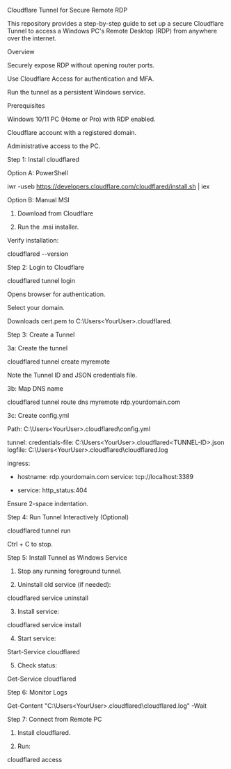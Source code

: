 Cloudflare Tunnel for Secure Remote RDP

This repository provides a step-by-step guide to set up a secure Cloudflare Tunnel to access a Windows PC's Remote Desktop (RDP) from anywhere over the internet.

Overview

Securely expose RDP without opening router ports.

Use Cloudflare Access for authentication and MFA.

Run the tunnel as a persistent Windows service.


Prerequisites

Windows 10/11 PC (Home or Pro) with RDP enabled.

Cloudflare account with a registered domain.

Administrative access to the PC.


Step 1: Install cloudflared

Option A: PowerShell

iwr -useb https://developers.cloudflare.com/cloudflared/install.sh | iex

Option B: Manual MSI

1. Download from Cloudflare


2. Run the .msi installer.



Verify installation:

cloudflared --version

Step 2: Login to Cloudflare

cloudflared tunnel login

Opens browser for authentication.

Select your domain.

Downloads cert.pem to C:\Users\<YourUser>\.cloudflared\.


Step 3: Create a Tunnel

3a: Create the tunnel

cloudflared tunnel create myremote

Note the Tunnel ID and JSON credentials file.


3b: Map DNS name

cloudflared tunnel route dns myremote rdp.yourdomain.com

3c: Create config.yml

Path: C:\Users\<YourUser>\.cloudflared\config.yml

tunnel: <TUNNEL-ID>
credentials-file: C:\Users\<YourUser>\.cloudflared\<TUNNEL-ID>.json
logfile: C:\Users\<YourUser>\.cloudflared\cloudflared.log

ingress:
  - hostname: rdp.yourdomain.com
    service: tcp://localhost:3389

  - service: http_status:404

Ensure 2-space indentation.


Step 4: Run Tunnel Interactively (Optional)

cloudflared tunnel run <TUNNEL-ID>

Ctrl + C to stop.


Step 5: Install Tunnel as Windows Service

1. Stop any running foreground tunnel.


2. Uninstall old service (if needed):



cloudflared service uninstall

3. Install service:



cloudflared service install

4. Start service:



Start-Service cloudflared

5. Check status:



Get-Service cloudflared

Step 6: Monitor Logs

Get-Content "C:\Users\<YourUser>\.cloudflared\cloudflared.log" -Wait

Step 7: Connect from Remote PC

1. Install cloudflared.


2. Run:



cloudflared access

